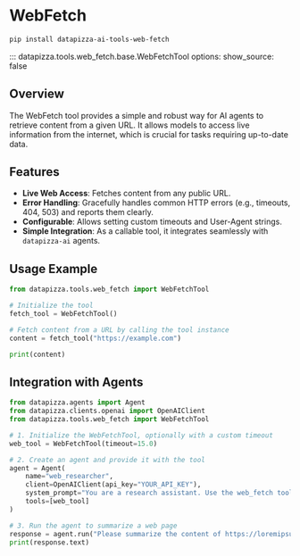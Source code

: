 # WebFetch

```bash
pip install datapizza-ai-tools-web-fetch
```

<!-- prettier-ignore -->
::: datapizza.tools.web_fetch.base.WebFetchTool
    options:
        show_source: false

## Overview

The WebFetch tool provides a simple and robust way for AI agents to retrieve content from a given URL. It allows models to access live information from the internet, which is crucial for tasks requiring up-to-date data.

## Features

- **Live Web Access**: Fetches content from any public URL.
- **Error Handling**: Gracefully handles common HTTP errors (e.g., timeouts, 404, 503) and reports them clearly.
- **Configurable**: Allows setting custom timeouts and User-Agent strings.
- **Simple Integration**: As a callable tool, it integrates seamlessly with `datapizza-ai` agents.

## Usage Example

```python
from datapizza.tools.web_fetch import WebFetchTool

# Initialize the tool
fetch_tool = WebFetchTool()

# Fetch content from a URL by calling the tool instance
content = fetch_tool("https://example.com")

print(content)
```

## Integration with Agents

```python
from datapizza.agents import Agent
from datapizza.clients.openai import OpenAIClient
from datapizza.tools.web_fetch import WebFetchTool

# 1. Initialize the WebFetchTool, optionally with a custom timeout
web_tool = WebFetchTool(timeout=15.0)

# 2. Create an agent and provide it with the tool
agent = Agent(
    name="web_researcher",
    client=OpenAIClient(api_key="YOUR_API_KEY"),
    system_prompt="You are a research assistant. Use the web_fetch tool to get information from URLs to answer questions.",
    tools=[web_tool]
)

# 3. Run the agent to summarize a web page
response = agent.run("Please summarize the content of https://loremipsum.io/")
print(response.text)
```
